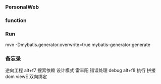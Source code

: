 ### PersonalWeb

### function

### Run
mvn -Dmybatis.generator.overwrite=true mybatis-generator:generate

### 备忘录
逆向工程
alt+f7 搜索依赖
设计模式
雷丰阳 错误处理
debug alt+f8 执行
拼接dom
viewE 双向绑定